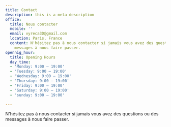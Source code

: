 ```yaml
---
title: Contact
description: this is a meta description
office:
  title: Nous contacter
  mobile: ''
  email: vyreca3D@gmail.com
  location: Paris, France
  content: N'hésitez pas à nous contacter si jamais vous avez des questions ou des
    messages à nous faire passer.
opennig_hour:
  title: Opening Hours
  day_time:
  - 'Monday: 9:00 – 19:00'
  - 'Tuesday: 9:00 – 19:00'
  - 'Wednesday: 9:00 – 19:00'
  - 'Thursday: 9:00 – 19:00'
  - 'Friday: 9:00 – 19:00'
  - 'Saturday: 9:00 – 19:00'
  - 'sunday: 9:00 – 19:00'

---
```

N'hésitez pas à nous contacter si jamais vous avez des questions ou des messages à nous faire passer.